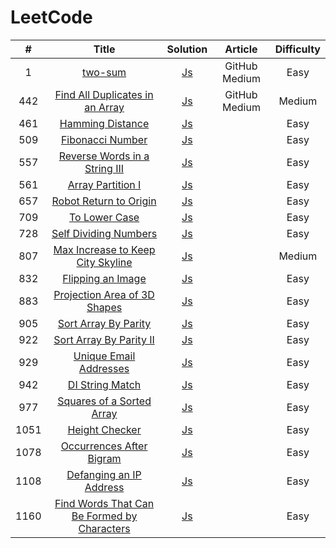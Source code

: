 # LeetCode

|  #   |                            Title                             |                        Solution                         |    Article     | Difficulty |
| :--: | :----------------------------------------------------------: | :-----------------------------------------------------: | :------------: | :--------: |
|  1   |       [two-sum](https://leetcode.com/problems/two-sum)       |               [Js](problems/1.TwoSum.js)                | GitHub  Medium |    Easy    |
| 442  | [Find All Duplicates in an Array](https://leetcode.com/problems/find-all-duplicates-in-an-array/) |          [Js](problems/442.findDuplicates.js)           | GitHub  Medium |   Medium   |
| 461  | [Hamming Distance](https://leetcode.com/problems/hamming-distance/) |         [Js](problems/461.Hamming_Distance.js)          |                |    Easy    |
| 509  | [Fibonacci Number](https://leetcode.com/problems/fibonacci-number/) |                [Js](problems/509.fib.js)                |                |    Easy    |
| 557  | [Reverse Words in a String III](https://leetcode.com/problems/reverse-words-in-a-string-iii/) |           [Js](problems/557.reverseWords.js)            |                |    Easy    |
| 561  | [Array Partition I](https://leetcode.com/problems/array-partition-i) |           [Js](problems/561.arrayPairSum.js)            |                |    Easy    |
| 657  | [Robot Return to Origin](https://leetcode.com/problems/robot-return-to-origin) |        [Js](problems/657.RobotReturntoOrigin.js)        |                |    Easy    |
| 709  | [To Lower Case](https://leetcode.com/problems/to-lower-case) |       [Js](problems/728.self-dividing-numbers.js)       |                |    Easy    |
| 728  | [Self Dividing Numbers](https://leetcode.com/problems/self-dividing-numbers) |       [Js](problems/728.self-dividing-numbers.js)       |                |    Easy    |
| 807  | [Max Increase to Keep City Skyline](https://leetcode.com/problems/max-increase-to-keep-city-skyline) | [Js](problems/807.max-increase-to-keep-city-skyline.js) |                |   Medium   |
| 832  | [Flipping an Image](https://leetcode.com/problems/flipping-an-image) |        [Js](problems/832.flipAndInvertImage.js)         |                |    Easy    |
| 883  | [Projection Area of 3D Shapes](https://leetcode.com/problems/projection-area-of-3d-shapes) |          [Js](problems/883.projectionArea.JS)           |                |    Easy    |
| 905  | [Sort Array By Parity](https://leetcode.com/problems/sort-array-by-parity) |         [Js](problems/905.SortArrayByParity.js)         |                |    Easy    |
| 922  | [Sort Array By Parity II](https://leetcode.com/problems/sort-array-by-parity-ii) |        [Js](problems/922.sortArrayByParityII.js)        |                |    Easy    |
| 929  | [Unique Email Addresses](https://leetcode.com/problems/unique-email-addresses) |          [Js](problems/929.numUniqueEmails.js)          |                |    Easy    |
| 942  | [DI String Match](https://leetcode.com/problems/di-string-match) |           [Js](problems/942.diStringMatch.js)           |                |    Easy    |
| 977  | [Squares of a Sorted Array](https://leetcode.com/problems/squares-of-a-sorted-array) |           [Js](problems/977.sortedSquares.js)           |                |    Easy    |
| 1051 | [Height Checker](https://leetcode.com/problems/height-checker) |          [Js](problems/1051.heightChecker.js)           |                |    Easy    |
| 1078 | [Occurrences After Bigram](https://leetcode.com/problems/occurrences-after-bigram) |          [Js](problems/1078.findOcurrences.js)          |                |    Easy    |
| 1108 | [Defanging an IP Address](https://leetcode.com/problems/defanging-an-ip-address) |     [Js](problems/1108.defanging-an-ip-address.js)      |                |    Easy    |
| 1160 | [Find Words That Can Be Formed by Characters](https://leetcode.com/problems/find-words-that-can-be-formed-by-characters) |         [Js](problems/1160.countCharacters.JS)          |                |    Easy    |

